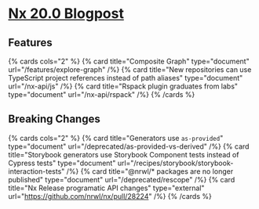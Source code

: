 # [Nx 20.0 Blogpost](/blog/announcing-nx-20)

## Features

{% cards cols="2" %}
{% card title="Composite Graph" type="document" url="/features/explore-graph" /%}
{% card title="New repositories can use TypeScript project references instead of path aliases" type="document" url="/nx-api/js" /%}
{% card title="Rspack plugin graduates from labs" type="document" url="/nx-api/rspack" /%}
{% /cards %}

## Breaking Changes

{% cards cols="2" %}
{% card title="Generators use `as-provided`" type="document" url="/deprecated/as-provided-vs-derived" /%}
{% card title="Storybook generators use Storybook Component tests instead of Cypress tests" type="document" url="/recipes/storybook/storybook-interaction-tests" /%}
{% card title="@nrwl/* packages are no longer published" type="document" url="/deprecated/rescope" /%}
{% card title="Nx Release programatic API changes" type="external" url="https://github.com/nrwl/nx/pull/28224" /%}
{% /cards %}
